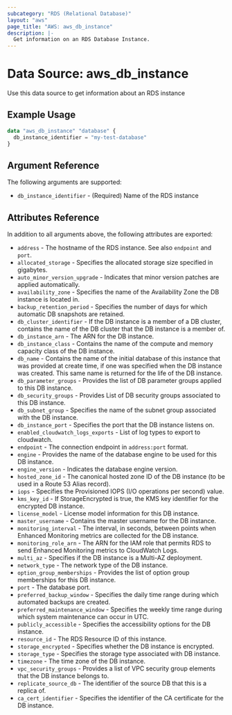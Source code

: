 ```yaml
---
subcategory: "RDS (Relational Database)"
layout: "aws"
page_title: "AWS: aws_db_instance"
description: |-
  Get information on an RDS Database Instance.
---
```


# Data Source: aws_db_instance

Use this data source to get information about an RDS instance

## Example Usage

```terraform
data "aws_db_instance" "database" {
  db_instance_identifier = "my-test-database"
}
```

## Argument Reference

The following arguments are supported:

* `db_instance_identifier` - (Required) Name of the RDS instance

## Attributes Reference

In addition to all arguments above, the following attributes are exported:

* `address` - The hostname of the RDS instance. See also `endpoint` and `port`.
* `allocated_storage` - Specifies the allocated storage size specified in gigabytes.
* `auto_minor_version_upgrade` - Indicates that minor version patches are applied automatically.
* `availability_zone` - Specifies the name of the Availability Zone the DB instance is located in.
* `backup_retention_period` - Specifies the number of days for which automatic DB snapshots are retained.
* `db_cluster_identifier` - If the DB instance is a member of a DB cluster, contains the name of the DB cluster that the DB instance is a member of.
* `db_instance_arn` - The ARN for the DB instance.
* `db_instance_class` - Contains the name of the compute and memory capacity class of the DB instance.
* `db_name` - Contains the name of the initial database of this instance that was provided at create time, if one was specified when the DB instance was created. This same name is returned for the life of the DB instance.
* `db_parameter_groups` - Provides the list of DB parameter groups applied to this DB instance.
* `db_security_groups` - Provides List of DB security groups associated to this DB instance.
* `db_subnet_group` - Specifies the name of the subnet group associated with the DB instance.
* `db_instance_port` - Specifies the port that the DB instance listens on.
* `enabled_cloudwatch_logs_exports` - List of log types to export to cloudwatch.
* `endpoint` - The connection endpoint in `address:port` format.
* `engine` - Provides the name of the database engine to be used for this DB instance.
* `engine_version` - Indicates the database engine version.
* `hosted_zone_id` - The canonical hosted zone ID of the DB instance (to be used in a Route 53 Alias record).
* `iops` - Specifies the Provisioned IOPS (I/O operations per second) value.
* `kms_key_id` - If StorageEncrypted is true, the KMS key identifier for the encrypted DB instance.
* `license_model` - License model information for this DB instance.
* `master_username` - Contains the master username for the DB instance.
* `monitoring_interval` - The interval, in seconds, between points when Enhanced Monitoring metrics are collected for the DB instance.
* `monitoring_role_arn` - The ARN for the IAM role that permits RDS to send Enhanced Monitoring metrics to CloudWatch Logs.
* `multi_az` - Specifies if the DB instance is a Multi-AZ deployment.
* `network_type` - The network type of the DB instance.
* `option_group_memberships` - Provides the list of option group memberships for this DB instance.
* `port` - The database port.
* `preferred_backup_window` - Specifies the daily time range during which automated backups are created.
* `preferred_maintenance_window` -  Specifies the weekly time range during which system maintenance can occur in UTC.
* `publicly_accessible` - Specifies the accessibility options for the DB instance.
* `resource_id` - The RDS Resource ID of this instance.
* `storage_encrypted` - Specifies whether the DB instance is encrypted.
* `storage_type` - Specifies the storage type associated with DB instance.
* `timezone` - The time zone of the DB instance.
* `vpc_security_groups` - Provides a list of VPC security group elements that the DB instance belongs to.
* `replicate_source_db` - The identifier of the source DB that this is a replica of.
* `ca_cert_identifier` - Specifies the identifier of the CA certificate for the DB instance.
